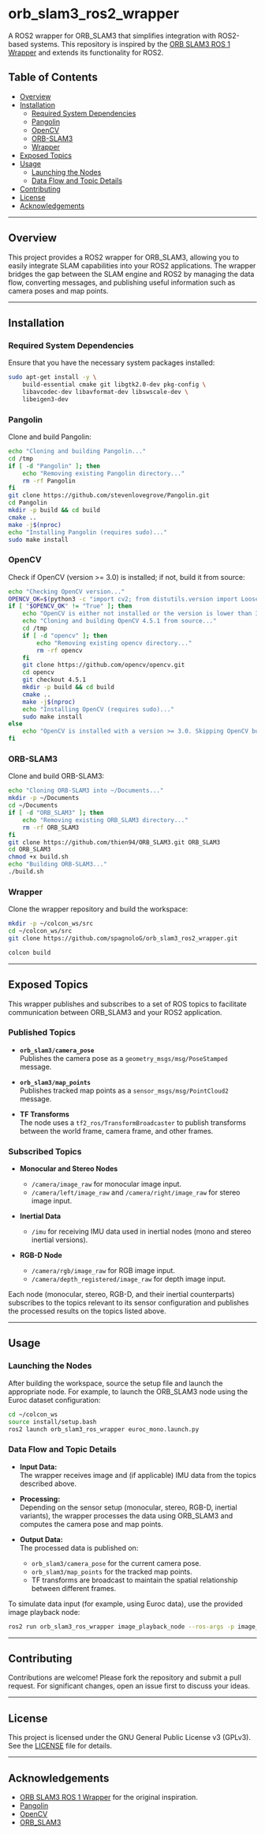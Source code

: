# orb_slam3_ros2_wrapper

A ROS2 wrapper for ORB_SLAM3 that simplifies integration with ROS2-based systems. This repository is inspired by the [ORB SLAM3 ROS 1 Wrapper](https://github.com/thien94/orb_slam3_ros_wrapper) and extends its functionality for ROS2.

## Table of Contents

- [Overview](#overview)
- [Installation](#installation)
  - [Required System Dependencies](#required-system-dependencies)
  - [Pangolin](#pangolin)
  - [OpenCV](#opencv)
  - [ORB-SLAM3](#orb-slam3)
  - [Wrapper](#wrapper)
- [Exposed Topics](#exposed-topics)
- [Usage](#usage)
  - [Launching the Nodes](#launching-the-nodes)
  - [Data Flow and Topic Details](#data-flow-and-topic-details)
- [Contributing](#contributing)
- [License](#license)
- [Acknowledgements](#acknowledgements)

---

## Overview

This project provides a ROS2 wrapper for ORB_SLAM3, allowing you to easily integrate SLAM capabilities into your ROS2 applications. The wrapper bridges the gap between the SLAM engine and ROS2 by managing the data flow, converting messages, and publishing useful information such as camera poses and map points.

---

## Installation

### Required System Dependencies

Ensure that you have the necessary system packages installed:

```bash
sudo apt-get install -y \
    build-essential cmake git libgtk2.0-dev pkg-config \
    libavcodec-dev libavformat-dev libswscale-dev \
    libeigen3-dev
```

### Pangolin

Clone and build Pangolin:

```bash
echo "Cloning and building Pangolin..."
cd /tmp
if [ -d "Pangolin" ]; then
    echo "Removing existing Pangolin directory..."
    rm -rf Pangolin
fi
git clone https://github.com/stevenlovegrove/Pangolin.git
cd Pangolin
mkdir -p build && cd build
cmake ..
make -j$(nproc)
echo "Installing Pangolin (requires sudo)..."
sudo make install
```

### OpenCV

Check if OpenCV (version >= 3.0) is installed; if not, build it from source:

```bash
echo "Checking OpenCV version..."
OPENCV_OK=$(python3 -c "import cv2; from distutils.version import LooseVersion; print(LooseVersion(cv2.__version__) >= LooseVersion('3.0'))" 2>/dev/null || echo "False")
if [ "$OPENCV_OK" != "True" ]; then
    echo "OpenCV is either not installed or the version is lower than 3.0."
    echo "Cloning and building OpenCV 4.5.1 from source..."
    cd /tmp
    if [ -d "opencv" ]; then
        echo "Removing existing opencv directory..."
        rm -rf opencv
    fi
    git clone https://github.com/opencv/opencv.git
    cd opencv
    git checkout 4.5.1
    mkdir -p build && cd build
    cmake ..
    make -j$(nproc)
    echo "Installing OpenCV (requires sudo)..."
    sudo make install
else
    echo "OpenCV is installed with a version >= 3.0. Skipping OpenCV build."
fi
```

### ORB-SLAM3

Clone and build ORB-SLAM3:

```bash
echo "Cloning ORB-SLAM3 into ~/Documents..."
mkdir -p ~/Documents
cd ~/Documents
if [ -d "ORB_SLAM3" ]; then
    echo "Removing existing ORB_SLAM3 directory..."
    rm -rf ORB_SLAM3
fi
git clone https://github.com/thien94/ORB_SLAM3.git ORB_SLAM3
cd ORB_SLAM3
chmod +x build.sh
echo "Building ORB-SLAM3..."
./build.sh
```

### Wrapper

Clone the wrapper repository and build the workspace:

```bash
mkdir -p ~/colcon_ws/src
cd ~/colcon_ws/src
git clone https://github.com/spagnoloG/orb_slam3_ros2_wrapper.git

colcon build
```

---

## Exposed Topics

This wrapper publishes and subscribes to a set of ROS topics to facilitate communication between ORB_SLAM3 and your ROS2 application.

### Published Topics

- **`orb_slam3/camera_pose`**  
  Publishes the camera pose as a `geometry_msgs/msg/PoseStamped` message.

- **`orb_slam3/map_points`**  
  Publishes tracked map points as a `sensor_msgs/msg/PointCloud2` message.

- **TF Transforms**  
  The node uses a `tf2_ros/TransformBroadcaster` to publish transforms between the world frame, camera frame, and other frames.

### Subscribed Topics

- **Monocular and Stereo Nodes**  
  - `/camera/image_raw` for monocular image input.  
  - `/camera/left/image_raw` and `/camera/right/image_raw` for stereo image input.

- **Inertial Data**  
  - `/imu` for receiving IMU data used in inertial nodes (mono and stereo inertial versions).

- **RGB-D Node**  
  - `/camera/rgb/image_raw` for RGB image input.  
  - `/camera/depth_registered/image_raw` for depth image input.

Each node (monocular, stereo, RGB-D, and their inertial counterparts) subscribes to the topics relevant to its sensor configuration and publishes the processed results on the topics listed above.

---

## Usage

### Launching the Nodes

After building the workspace, source the setup file and launch the appropriate node. For example, to launch the ORB_SLAM3 node using the Euroc dataset configuration:

```bash
cd ~/colcon_ws
source install/setup.bash
ros2 launch orb_slam3_ros_wrapper euroc_mono.launch.py
```

### Data Flow and Topic Details

- **Input Data:**  
  The wrapper receives image and (if applicable) IMU data from the topics described above.

- **Processing:**  
  Depending on the sensor setup (monocular, stereo, RGB-D, inertial variants), the wrapper processes the data using ORB_SLAM3 and computes the camera pose and map points.

- **Output Data:**  
  The processed data is published on:
  - `orb_slam3/camera_pose` for the current camera pose.
  - `orb_slam3/map_points` for the tracked map points.
  - TF transforms are broadcast to maintain the spatial relationship between different frames.

To simulate data input (for example, using Euroc data), use the provided image playback node:

```bash
ros2 run orb_slam3_ros_wrapper image_playback_node --ros-args -p image_dir:=<path_to_eurocc_data_dir> -p publish_rate:=10.0
```

---

## Contributing

Contributions are welcome! Please fork the repository and submit a pull request. For significant changes, open an issue first to discuss your ideas.

---

## License

This project is licensed under the GNU General Public License v3 (GPLv3). See the [LICENSE](LICENSE) file for details.

---

## Acknowledgements

- [ORB SLAM3 ROS 1 Wrapper](https://github.com/thien94/orb_slam3_ros_wrapper) for the original inspiration.
- [Pangolin](https://github.com/stevenlovegrove/Pangolin)
- [OpenCV](https://github.com/opencv/opencv)
- [ORB_SLAM3](https://github.com/thien94/ORB_SLAM3)
```
